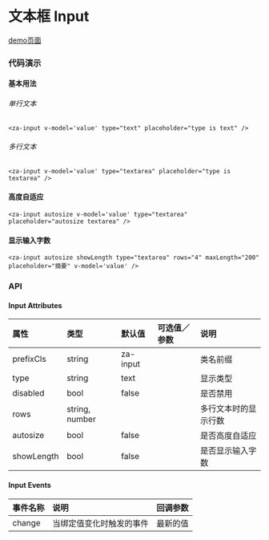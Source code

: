 # 文本框 Input

[demo页面](https://zhongantecheng.github.io/zarm-vue/#/input)


### 代码演示

#### 基本用法

###### 单行文本
```vue
<za-input v-model='value' type="text" placeholder="type is text" />
```

###### 多行文本
```vue
<za-input v-model='value' type="textarea" placeholder="type is textarea" />
```

#### 高度自适应
```vue
<za-input autosize v-model='value' type="textarea" placeholder="autosize textarea" />
```

#### 显示输入字数
```vue
<za-input autosize showLength type="textarea" rows="4" maxLength="200" placeholder="摘要" v-model='value' />
```


### API

#### Input Attributes

| 属性 | 类型 | 默认值 | 可选值／参数 | 说明 |
| :--- | :--- | :--- | :--- | :--- |
| prefixCls | string | za-input | | 类名前缀 |
| type | string | text | | 显示类型 |
| disabled | bool | false | | 是否禁用 |
| rows | string, number | | | 多行文本时的显示行数 |
| autosize | bool | false | | 是否高度自适应 |
| showLength | bool | false | | 是否显示输入字数 |

#### Input Events
| 事件名称 | 说明 | 回调参数 |
| :--- | :--- | :--- |
| change | 当绑定值变化时触发的事件 | 最新的值 |
